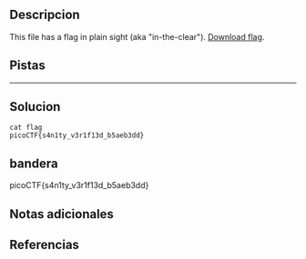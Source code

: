 ## Descripcion
This file has a flag in plain sight (aka "in-the-clear"). [Download flag](https://mercury.picoctf.net/static/217686fc11d733b80be62dcfcfca6c75/flag).
## Pistas 
****** 
## Solucion
```
cat flag
picoCTF{s4n1ty_v3r1f13d_b5aeb3dd}

```
## bandera
picoCTF{s4n1ty_v3r1f13d_b5aeb3dd}
## Notas adicionales 

## Referencias